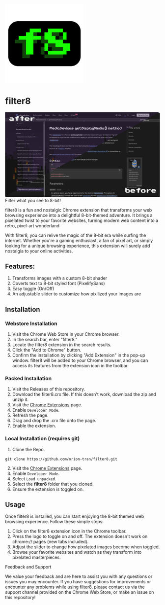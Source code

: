 [![filter8](assets/filter8.svg)](https://github.com/orion-tran/filter8)

# filter8
![comparison](assets/comparison.png)
Filter what you see to 8-bit!

filter8 is a fun and nostalgic Chrome extension that transforms your web browsing experience into a delightful 8-bit-themed adventure. 
It brings a pixelated twist to your favorite websites, turning modern web content into a retro, pixel-art wonderland

With filter8, you can relive the magic of the 8-bit era while surfing the internet. 
Whether you're a gaming enthusiast, a fan of pixel art, or simply looking for a unique browsing experience, this extension will surely add nostalgia to your online activities.

## Features:
1. Transforms images with a custom 8-bit shader
2. Coverts text to 8-bit styled font (PixelifySans)
3. Easy toggle (On/Off)
4. An adjustable slider to customize how pixilized your images are

## Installation
### Webstore Installation
1. Visit the Chrome Web Store in your Chrome browser.
2. In the search bar, enter "filter8."
3. Locate the filter8 extension in the search results.
4. Click the "Add to Chrome" button.
5. Confirm the installation by clicking "Add Extension" in the pop-up window.
filter8 will be added to your Chrome browser, and you can access its features from the extension icon in the toolbar.

### Packed Installation
1. Visit the Releases of this repository.
2. Download the filter8.crx file.
    If this doesn't work, download the zip and unzip it.
3. Visit the [Chrome Extensions](chrome://extensions/) page.
4. Enable `Developer Mode`.
5. Refresh the page.
6. Drag and drop the .crx file onto the page.
7. Enable the extension.

### Local Installation (requires git)
1. Clone the Repo.
```
git clone https://github.com/orion-tran/filter8.git
```
2. Visit the [Chrome Extensions](chrome://extensions/) page.
3. Enable `Developer Mode`.
4. Select `Load unpacked`.
5. Select the **filter8** folder that you cloned.
6. Ensure the extension is toggled on.

## Usage
Once filter8 is installed, you can start enjoying the 8-bit themed web browsing experience. Follow these simple steps:
1. Click on the filter8 extension icon in the Chrome toolbar.
2. Press the logo to toggle on and off. The extension doesn't work on chrome:// pages (new tabs included).
3. Adjust the slider to change how pixelated images become when toggled.
4. Browse your favorite websites and watch as they transform into pixelated masterpieces.

Feedback and Support

We value your feedback and are here to assist you with any questions or issues you may encounter.
If you have suggestions for improvements or encounter any problems while using filter8, please contact us via the support channel provided on the Chrome Web Store, or make an issue on this repository!
